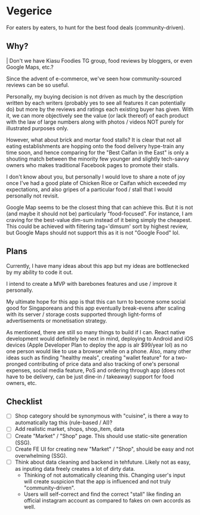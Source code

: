 # Vegerice

For eaters by eaters, to hunt for the best food deals (community-driven).

## Why?

| Don't we have Kiasu Foodies TG group, food reviews by bloggers, or even Google Maps, etc.?

Since the advent of e-commerce, we've seen how community-sourced reviews can be so useful.

Personally, my buying decision is not driven as much by the description written by each writers (probably yes to see all features it can potentially do) but more by the reviews and ratings each existing buyer has given. With it, we can more objectively see the value (or lack thereof) of each product with the law of large numbers along with photos / videos NOT purely for illustrated purposes only.

However, what about brick and mortar food stalls? It is clear that not all eating establishments are hopping onto the food delivery hype-train any time soon, and hence comparing for the "Best Caifan in the East" is only a shouting match between the minority few younger and slightly tech-savvy owners who makes traditional Facebook pages to promote their stalls.

I don't know about you, but personally I would love to share a note of joy once I've had a  good plate of Chicken Rice or Caifan which exceeded my expectations, and also gripes of a particular food / stall that I would personally not revisit.

Google Map seems to be the closest thing that can achieve this. But it is not (and maybe it should not be) particularly "food-focused". For instance, I am craving for the best-value dim-sum instead of it being simply the cheapest. This could be achieved with filtering tag='dimsum' sort by highest review, but Google Maps should not support this as it is not "Google Food" lol. 

## Plans

Currently, I have many ideas about this app but  my ideas are bottlenecked by my ability to code it out.

I intend to create a MVP with barebones features and use / improve it personally. 

My ultimate hope for this app is that this can turn to become some social good for Singaporeans and this app eventually break-evens after scaling with its server / storage costs supported through light-forms of advertisements or monetisation strategy.

As mentioned, there are still so many things to build if I can. React native development would definitely be next in mind, deploying to Android and iOS devices (Apple Developer Plan to deploy the app is alr $99/year lol) as no one person would like to use a browser while on a phone. Also, many other ideas such as finding "healthy meals", creating "wallet feature" for a two-pronged contributing of price data and also tracking of one's personal expenses, social media feature, PoS and ordering through app (does not have to be delivery, can be just dine-in / takeaway) support for food owners, etc.

## Checklist

- [ ] Shop category should be synonymous with "cuisine", is there a way to automatically tag this (rule-based / AI)? 
- [ ] Add realistic market, shops, shop_item, data
- [ ] Create "Market" / "Shop"  page. This should use static-site generation (SSG). 
- [ ] Create FE UI for creating new "Market" / "Shop", should be easy and not overwhelming (SSG).
- [ ] Think about data cleaning and backend in tehfuture. Likely not as easy, as inputing data freely creates a lot of dirty data.
    - Thinking of not automatically cleaning this. Changing user's input will create suspicion that the app is influenced and not truly "community-driven".
    - Users will self-correct and find the correct "stall" like finding an official instagram account as compared to fakes on own accords as well.

